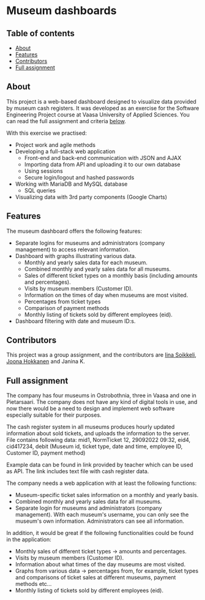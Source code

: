 # Museum dashboards

## Table of contents 
  - [About](#about)
  - [Features](#features)
  - [Contributors](#contributors)
  - [Full assignment](#assignment)

## About   

This project is a web-based dashboard designed to visualize data provided by museum cash registers. It was developed as an exercise for the Software Engineering Project course at Vaasa University of Applied Sciences. You can read the full assignment and criteria [below](#assignment).

With this exercise we practised:
- Project work and agile methods
- Developing a full-stack web application
  - Front-end and back-end communication with JSON and AJAX
  - Importing data from API and uploading it to our own database
  - Using sessions
  - Secure login/logout and hashed passwords
- Working with MariaDB and MySQL database
  - SQL queries
- Visualizing data with 3rd party components (Google Charts)

## Features

The museum dashboard offers the following features:

- Separate logins for museums and administrators (company management) to access relevant information.
- Dashboard with graphs illustrating various data.
  - Monthly and yearly sales data for each museum.
  - Combined monthly and yearly sales data for all museums.
  - Sales of different ticket types on a monthly basis (including amounts and percentages).
  - Visits by museum members (Customer ID).
  - Information on the times of day when museums are most visited.
  - Percentages from ticket types
  - Comparison of payment methods
  - Monthly listing of tickets sold by different employees (eid).
- Dashboard filtering with date and museum ID:s.

## Contributors

This project was a group assignment, and the contributors are [Iina Soikkeli](https://github.com/Iinaus/), [Joona Hokkanen](https://github.com/joonavonh) and Janina K.

## Full assignment

The company has four museums in Ostrobothnia, three in Vaasa and one in Pietarsaari. The company does not have any kind of digital tools in use, and now there would be a need to design and implement web software especially suitable for their purposes.

The cash register system in all museums produces hourly updated information about sold tickets, and uploads the information to the server. File contains following data: 
  mid1, NormTicket 12, 29092022 09:32, eid4, cid417234, debit 
  (Museum id, ticket type, date and time, employee ID, Customer ID, payment method)

Example data can be found in link provided by teacher which can be used as API. The link includes text file with cash register data.

The company needs a web application with at least the following functions:
- Museum-specific ticket sales information on a monthly and yearly basis.
- Combined monthly and yearly sales data for all museums.
- Separate login for museums and administrators (company management). With each museum's username, you can only see the museum's own information. Administrators can see all information.

In addition, it would be great if the following functionalities could be found in the application:
- Monthly sales of different ticket types -> amounts and percentages.
- Visits by museum members (Customer ID).
- Information about what times of the day museums are most visited.
- Graphs from various data -> percentages from, for example, ticket types and comparisons of ticket sales at different museums, payment methods etc…
- Monthly listing of tickets sold by different employees (eid).
